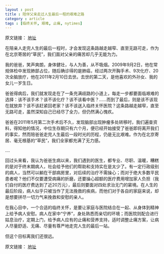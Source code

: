 ```yaml
---
layout : post
title : 陪伴父亲走过人生最后一程的艰难之路 
category : article
tags : [临终关怀, 艰难, 止痛, nytimes]
---
```


原文链接： [地址](http://cn.nytimes.com/article/education/2012/12/06/cc06patient/)

在陪亲人走完人生的最后一程时，才会发现这条路越走越窄、直至无路可走，作为在北京寄居的“草民”，我们面对父亲的痛苦却几乎无能为力。


我的爸爸，笑声爽朗，身体健壮，与人为善，从不吸烟。2009年9月2日，他在常规体检中发现肺部占位，随后确诊得的是肺癌，经过两次开胸手术、9次化疗、20次全脑放疗，他在2011年2月10日去世。去世的第二天，是他喜欢的外孙女、我的女儿一岁生日。

爸爸得病后，我们就发现走在了一条充满歧路的小道上，每走一步都要面临艰难的选择：该不该手术？该不该化疗？该不该看中医？……而到了最后，则是该不该现在就放弃？该不该赶紧回老家？该不该送入临终关怀医院？这条路越走越窄，直至无路可走，虽然深知自己已经尽了全力，但仍然满心愧疚。

爸爸在2011年5月第二次手术后不久，发现脑部出现肿瘤多处转移时，我们遍查资料，得知他的情况，中位生存期只有六个月，便已经开始接受了爸爸即将离开我们的事实，然而陪爸爸走完人生最后一段时光的历程，仍是无比艰难。作为在北京寄居、毫无根基的“草民”，我们全家都充满了无力感。

….

回过头来看，我认为爸爸生病以来，我们遇到的医生，都专业、尽职、温暖，糟糕的是对于终末期病人，社会给予他们的帮助和支持实在是太少了。有一定行政级别的病人，当然可以躺在干部病房里，对后续的治疗不需操心；而对于绝大多数平民患者呢？他们不仅要遭受病痛的折磨，还要操心超额的医疗费用增加家人负担（我们自付的医疗费达到了近20万元），最后则要面对四处求治无门的窘境。在人生的最后阶段，病人似乎只被当作了无法挽救的疾病，而他们对于各自的家庭来说，却是想要拼尽一切力气来挽救和安慰的亲人。

在我心目中，一个合适的临终关怀，是要让家庭与医院结合在一起、从身体到精神上给予病人安慰。病人在家中“宁养”，身处熟悉而亲切的环境；而医院则配合进行姑息治疗，定期上门，给予病人应有的止痛和营养支持，适时调整止痛方案，让病人尽量舒适、无痛、尽量有尊严地走完人生的最后一站。

但这个目标离我们还很远。

原文链接： [地址](http://cn.nytimes.com/article/education/2012/12/06/cc06patient/)